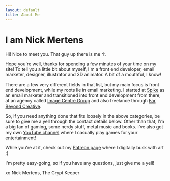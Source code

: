 ```yaml
---
layout: default
title: About Me
---
```


# I am <span class="dark-green font-weight-bold">Nick Mertens</span>

Hi! Nice to meet you. That guy up there is me &uarr;.

Hope you're well, thanks for spending a few minutes of your time on my site! To tell you a little bit about myself, I'm a front end developer, email marketer, designer, illustrator and 3D animator. A bit of a mouthful, I know!

There are a few very different fields in that list, but my main focus is front end development, while my roots lie in email marketing. I started at <a href="http://spikehq.com/" target="_blank">Spike</a> as an email marketer and transitioned into front end development from there, at an agency called <a href="http://www.icg.co.nz/" target="_blank">Image Centre Group</a> and also freelance through <a href="http://farbeyond.co.nz/" target="_blank">Far Beyond Creative</a>.

So, if you need anything done that fits loosely in the above categories, be sure to give me a yell through the contact details below. Other than that, I'm a big fan of gaming, some nerdy stuff, metal music and books. I've also got my own <a href="https://www.youtube.com/channel/UCX6nykQNcP0aSBz11ADdptQ" target="_blank">YouTube channel</a> where I casually play games for your entertainment!

While you're at it, check out my <a href="https://www.patreon.com/nickmertens" target="_blank">Patreon page</a> where I digitally busk with art ;)

I'm pretty easy-going, so if you have any questions, just give me a yell!

<div>
    <p class="fsh align-centre mbn mtn"><i class="icon-emo-coffee"></i></p>
    <p class="cursive align-right">xo Nick Mertens, The Crypt Keeper</p>
</div>